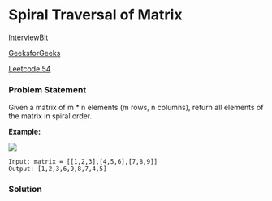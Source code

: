 # Spiral Traversal of Matrix

[InterviewBit](https://www.interviewbit.com/problems/spiral-order-matrix-i/) 

[GeeksforGeeks](https://practice.geeksforgeeks.org/problems/spirally-traversing-a-matrix-1587115621/1#)

[Leetcode 54](https://leetcode.com/problems/spiral-matrix/)

### Problem Statement

Given a matrix of m \* n elements \(m rows, n columns\), return all elements of the matrix in spiral order.

**Example:**

![](https://assets.leetcode.com/uploads/2020/11/13/spiral1.jpg)

```text
Input: matrix = [[1,2,3],[4,5,6],[7,8,9]]
Output: [1,2,3,6,9,8,7,4,5]
```

### Solution



